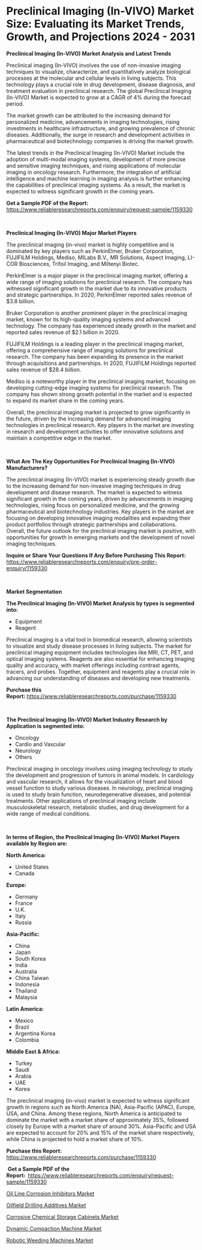 <p><h1>Preclinical Imaging (In-VIVO) Market Size: Evaluating its Market Trends, Growth, and Projections 2024 - 2031</h1></p><p><strong>Preclinical Imaging (In-VIVO) Market Analysis and Latest Trends</strong></p>
<p><p>Preclinical imaging (In-VIVO) involves the use of non-invasive imaging techniques to visualize, characterize, and quantitatively analyze biological processes at the molecular and cellular levels in living subjects. This technology plays a crucial role in drug development, disease diagnosis, and treatment evaluation in preclinical research. The global Preclinical Imaging (In-VIVO) Market is expected to grow at a CAGR of 4% during the forecast period.</p><p>The market growth can be attributed to the increasing demand for personalized medicine, advancements in imaging technologies, rising investments in healthcare infrastructure, and growing prevalence of chronic diseases. Additionally, the surge in research and development activities in pharmaceutical and biotechnology companies is driving the market growth. </p><p>The latest trends in the Preclinical Imaging (In-VIVO) Market include the adoption of multi-modal imaging systems, development of more precise and sensitive imaging techniques, and rising applications of molecular imaging in oncology research. Furthermore, the integration of artificial intelligence and machine learning in imaging analysis is further enhancing the capabilities of preclinical imaging systems. As a result, the market is expected to witness significant growth in the coming years.</p></p>
<p><strong>Get a Sample PDF of the Report:&nbsp;</strong> <a href="https://www.reliableresearchreports.com/enquiry/request-sample/1159330">https://www.reliableresearchreports.com/enquiry/request-sample/1159330</a></p>
<p>&nbsp;</p>
<p><strong>Preclinical Imaging (In-VIVO) Major Market Players</strong></p>
<p><p>The preclinical imaging (in-vivo) market is highly competitive and is dominated by key players such as PerkinElmer, Bruker Corporation, FUJIFILM Holdings, Mediso, MILabs B.V., MR Solutions, Aspect Imaging, LI-COR Biosciences, Trifoil Imaging, and Miltenyi Biotec.</p><p>PerkinElmer is a major player in the preclinical imaging market, offering a wide range of imaging solutions for preclinical research. The company has witnessed significant growth in the market due to its innovative products and strategic partnerships. In 2020, PerkinElmer reported sales revenue of $3.8 billion.</p><p>Bruker Corporation is another prominent player in the preclinical imaging market, known for its high-quality imaging systems and advanced technology. The company has experienced steady growth in the market and reported sales revenue of $2.1 billion in 2020.</p><p>FUJIFILM Holdings is a leading player in the preclinical imaging market, offering a comprehensive range of imaging solutions for preclinical research. The company has been expanding its presence in the market through acquisitions and partnerships. In 2020, FUJIFILM Holdings reported sales revenue of $28.4 billion.</p><p>Mediso is a noteworthy player in the preclinical imaging market, focusing on developing cutting-edge imaging systems for preclinical research. The company has shown strong growth potential in the market and is expected to expand its market share in the coming years.</p><p>Overall, the preclinical imaging market is projected to grow significantly in the future, driven by the increasing demand for advanced imaging technologies in preclinical research. Key players in the market are investing in research and development activities to offer innovative solutions and maintain a competitive edge in the market.</p></p>
<p>&nbsp;</p>
<p><strong>What Are The Key Opportunities For Preclinical Imaging (In-VIVO) Manufacturers?</strong></p>
<p><p>The preclinical imaging (In-VIVO) market is experiencing steady growth due to the increasing demand for non-invasive imaging techniques in drug development and disease research. The market is expected to witness significant growth in the coming years, driven by advancements in imaging technologies, rising focus on personalized medicine, and the growing pharmaceutical and biotechnology industries. Key players in the market are focusing on developing innovative imaging modalities and expanding their product portfolios through strategic partnerships and collaborations. Overall, the future outlook for the preclinical imaging market is positive, with opportunities for growth in emerging markets and the development of novel imaging techniques.</p></p>
<p><strong>Inquire or Share Your Questions If Any Before Purchasing This Report:</strong> <a href="https://www.reliableresearchreports.com/enquiry/pre-order-enquiry/1159330">https://www.reliableresearchreports.com/enquiry/pre-order-enquiry/1159330</a></p>
<p>&nbsp;</p>
<p><strong>Market Segmentation</strong></p>
<p><strong>The Preclinical Imaging (In-VIVO) Market Analysis by types is segmented into:</strong></p>
<p><ul><li>Equipment</li><li>Reagent</li></ul></p>
<p><p>Preclinical imaging is a vital tool in biomedical research, allowing scientists to visualize and study disease processes in living subjects. The market for preclinical imaging equipment includes technologies like MRI, CT, PET, and optical imaging systems. Reagents are also essential for enhancing imaging quality and accuracy, with market offerings including contrast agents, tracers, and probes. Together, equipment and reagents play a crucial role in advancing our understanding of diseases and developing new treatments.</p></p>
<p><strong>Purchase this Report:&nbsp;</strong><a href="https://www.reliableresearchreports.com/purchase/1159330">https://www.reliableresearchreports.com/purchase/1159330</a></p>
<p>&nbsp;</p>
<p><strong>The Preclinical Imaging (In-VIVO) Market Industry Research by Application is segmented into:</strong></p>
<p><ul><li>Oncology</li><li>Cardio and Vascular</li><li>Neurology</li><li>Others</li></ul></p>
<p><p>Preclinical imaging in oncology involves using imaging technology to study the development and progression of tumors in animal models. In cardiology and vascular research, it allows for the visualization of heart and blood vessel function to study various diseases. In neurology, preclinical imaging is used to study brain function, neurodegenerative diseases, and potential treatments. Other applications of preclinical imaging include musculoskeletal research, metabolic studies, and drug development for a wide range of medical conditions.</p></p>
<p>&nbsp;</p>
<p><strong>In terms of Region, the Preclinical Imaging (In-VIVO) Market Players available by Region are:</strong></p>
<p>
    <p> <strong> North America: </strong>
        <ul>
            <li>United States</li>
            <li>Canada</li>
        </ul>
        </p> 
    <p> <strong> Europe: </strong>
        <ul>
            <li>Germany</li>
            <li>France</li>
            <li>U.K.</li>
            <li>Italy</li>
            <li>Russia</li>
        </ul>
        </p> 
    <p> <strong> Asia-Pacific: </strong>
        <ul>
            <li>China</li>
            <li>Japan</li>
            <li>South Korea</li>
            <li>India</li>
            <li>Australia</li>
            <li>China Taiwan</li>
            <li>Indonesia</li>
            <li>Thailand</li>
            <li>Malaysia</li>
        </ul>
        </p> 
    <p> <strong> Latin America: </strong>
        <ul>
            <li>Mexico</li>
            <li>Brazil</li>
            <li>Argentina Korea</li>
            <li>Colombia</li>
        </ul>
        </p> 
    <p> <strong> Middle East & Africa: </strong>
        <ul>
            <li>Turkey</li>
            <li>Saudi</li>
            <li>Arabia</li>
            <li>UAE</li>
            <li>Korea</li>
        </ul>
    </p>
    </p>
<p><p>The preclinical imaging (in-vivo) market is expected to witness significant growth in regions such as North America (NA), Asia-Pacific (APAC), Europe, USA, and China. Among these regions, North America is anticipated to dominate the market with a market share of approximately 35%, followed closely by Europe with a market share of around 30%. Asia-Pacific and USA are expected to account for 20% and 15% of the market share respectively, while China is projected to hold a market share of 10%.</p></p>
<p><strong>Purchase this Report: </strong><a href="https://www.reliableresearchreports.com/purchase/1159330">https://www.reliableresearchreports.com/purchase/1159330</a></p>
<p>&nbsp;<strong>Get a Sample PDF of the Report:&nbsp;&nbsp;</strong><a href="https://www.reliableresearchreports.com/enquiry/request-sample/1159330">https://www.reliableresearchreports.com/enquiry/request-sample/1159330</a></p>
<p><strong></strong></p>
<p><p><a href="https://github.com/Airanohannonzb68e5pb53oc1/Market-Research-Report-List-1/blob/main/oil-line-corrosion-inhibitors-market.md">Oil Line Corrosion Inhibitors Market</a></p><p><a href="https://github.com/ChiragRP21/Market-Research-Report-List-3/blob/main/oilfield-drilling-additives-market.md">Oilfield Drilling Additives Market</a></p><p><a href="https://medium.com/@teresalittle41/corrosive-chemical-storage-cabinets-market-exploring-market-share-market-trends-and-future-dc4333cbd9ff">Corrosive Chemical Storage Cabinets Market</a></p><p><a href="https://medium.com/@jeanlopez1945/dynamic-compaction-machine-market-furnishes-information-on-market-share-market-trends-and-market-79b8e6520efe">Dynamic Compaction Machine Market</a></p><p><a href="https://medium.com/@jeanlopez1945/robotic-weeding-machines-market-report-reveals-the-latest-trends-and-growth-opportunities-of-this-3e1583b702c2">Robotic Weeding Machines Market</a></p></p>
